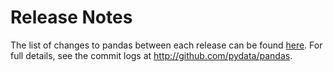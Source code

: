 Release Notes
=============

The list of changes to pandas between each release can be found
[here](http://pandas.pydata.org/pandas-docs/dev/release.html). For full
details, see the commit logs at http://github.com/pydata/pandas.
